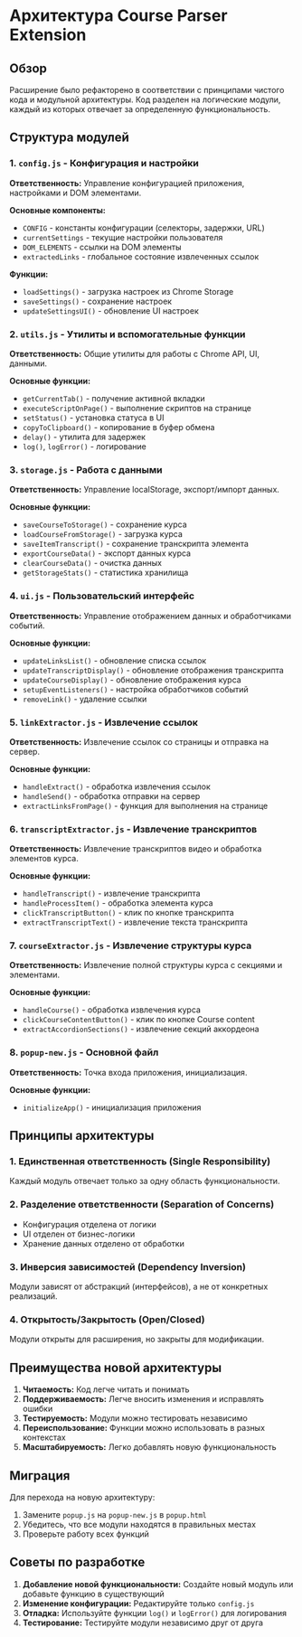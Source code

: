 # Архитектура Course Parser Extension

## Обзор

Расширение было рефакторено в соответствии с принципами чистого кода и модульной архитектуры. Код разделен на логические модули, каждый из которых отвечает за определенную функциональность.

## Структура модулей

### 1. `config.js` - Конфигурация и настройки
**Ответственность:** Управление конфигурацией приложения, настройками и DOM элементами.

**Основные компоненты:**
- `CONFIG` - константы конфигурации (селекторы, задержки, URL)
- `currentSettings` - текущие настройки пользователя
- `DOM_ELEMENTS` - ссылки на DOM элементы
- `extractedLinks` - глобальное состояние извлеченных ссылок

**Функции:**
- `loadSettings()` - загрузка настроек из Chrome Storage
- `saveSettings()` - сохранение настроек
- `updateSettingsUI()` - обновление UI настроек

### 2. `utils.js` - Утилиты и вспомогательные функции
**Ответственность:** Общие утилиты для работы с Chrome API, UI, данными.

**Основные функции:**
- `getCurrentTab()` - получение активной вкладки
- `executeScriptOnPage()` - выполнение скриптов на странице
- `setStatus()` - установка статуса в UI
- `copyToClipboard()` - копирование в буфер обмена
- `delay()` - утилита для задержек
- `log()`, `logError()` - логирование

### 3. `storage.js` - Работа с данными
**Ответственность:** Управление localStorage, экспорт/импорт данных.

**Основные функции:**
- `saveCourseToStorage()` - сохранение курса
- `loadCourseFromStorage()` - загрузка курса
- `saveItemTranscript()` - сохранение транскрипта элемента
- `exportCourseData()` - экспорт данных курса
- `clearCourseData()` - очистка данных
- `getStorageStats()` - статистика хранилища

### 4. `ui.js` - Пользовательский интерфейс
**Ответственность:** Управление отображением данных и обработчиками событий.

**Основные функции:**
- `updateLinksList()` - обновление списка ссылок
- `updateTranscriptDisplay()` - обновление отображения транскрипта
- `updateCourseDisplay()` - обновление отображения курса
- `setupEventListeners()` - настройка обработчиков событий
- `removeLink()` - удаление ссылки

### 5. `linkExtractor.js` - Извлечение ссылок
**Ответственность:** Извлечение ссылок со страницы и отправка на сервер.

**Основные функции:**
- `handleExtract()` - обработка извлечения ссылок
- `handleSend()` - обработка отправки на сервер
- `extractLinksFromPage()` - функция для выполнения на странице

### 6. `transcriptExtractor.js` - Извлечение транскриптов
**Ответственность:** Извлечение транскриптов видео и обработка элементов курса.

**Основные функции:**
- `handleTranscript()` - извлечение транскрипта
- `handleProcessItem()` - обработка элемента курса
- `clickTranscriptButton()` - клик по кнопке транскрипта
- `extractTranscriptText()` - извлечение текста транскрипта

### 7. `courseExtractor.js` - Извлечение структуры курса
**Ответственность:** Извлечение полной структуры курса с секциями и элементами.

**Основные функции:**
- `handleCourse()` - обработка извлечения курса
- `clickCourseContentButton()` - клик по кнопке Course content
- `extractAccordionSections()` - извлечение секций аккордеона

### 8. `popup-new.js` - Основной файл
**Ответственность:** Точка входа приложения, инициализация.

**Основные функции:**
- `initializeApp()` - инициализация приложения

## Принципы архитектуры

### 1. Единственная ответственность (Single Responsibility)
Каждый модуль отвечает только за одну область функциональности.

### 2. Разделение ответственности (Separation of Concerns)
- Конфигурация отделена от логики
- UI отделен от бизнес-логики
- Хранение данных отделено от обработки

### 3. Инверсия зависимостей (Dependency Inversion)
Модули зависят от абстракций (интерфейсов), а не от конкретных реализаций.

### 4. Открытость/Закрытость (Open/Closed)
Модули открыты для расширения, но закрыты для модификации.

## Преимущества новой архитектуры

1. **Читаемость:** Код легче читать и понимать
2. **Поддерживаемость:** Легче вносить изменения и исправлять ошибки
3. **Тестируемость:** Модули можно тестировать независимо
4. **Переиспользование:** Функции можно использовать в разных контекстах
5. **Масштабируемость:** Легко добавлять новую функциональность

## Миграция

Для перехода на новую архитектуру:

1. Замените `popup.js` на `popup-new.js` в `popup.html`
2. Убедитесь, что все модули находятся в правильных местах
3. Проверьте работу всех функций

## Советы по разработке

1. **Добавление новой функциональности:** Создайте новый модуль или добавьте функцию в существующий
2. **Изменение конфигурации:** Редактируйте только `config.js`
3. **Отладка:** Используйте функции `log()` и `logError()` для логирования
4. **Тестирование:** Тестируйте модули независимо друг от друга
